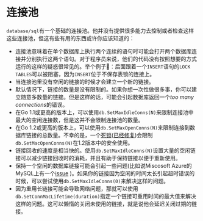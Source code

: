 # 连接池

`database/sql`有一个基础的连接池。他并没有提供很多能力去控制或者检查这样这些连接池，但这有些有用的东西或许你应该知道的：

* 连接池意味着在单个数据库上执行两个连续的语句时可能会打开两个数据库连接并分别执行这两个语句。对于程序员来说，他们的代码没有按照想要的方式运行的这样的疑惑很常见的。举个例子🌰：后面跟着一个`INSERT`语句的`LOCK TABLES`可以被阻塞，因为`INSERT`位于不保存表锁的连接上。
* 当连接池里没有空闲的链接的时候才会建立一个新的链接。
* 默认情况下，链接的数量是没有限制的。如果你想一次性做很多事，你可以建立随意多数量的链接。但是这样的话，可能会引起数据库返回一个*too many connections*的错误。
* 在Go 1.1或更高的版本上，可以使用`db.SetMaxIdleConns(N)`来限制连接池中最大的空闲连接数，但是这并不会限制连接池的数量。
* 在Go 1.2或更高的版本上，可以使用`db.SetMaxOpenConns(N)`来限制连接到数据库链接的总数量。不幸的是，一个[死锁](https://groups.google.com/forum/#!msg/golang-dev/jOTqHxI09ns/x79ajll-ab4J)([已经修复](https://code.google.com/p/go/source/detail?r=8a7ac002f840))会限制`db.SetMacOpenConns(N)`在1.2版本中的安全使用。
* 链接回收的速度是相当快的。使用`db.SetMaxIdleConns(N)`设置大量的空闲链接可以减少链接回收时的消耗，并且有助于保持链接以便于重新使用。
* 保持一个空闲的数据库链接可能会引起一些问题(比如说Miscosoft Azure的MySQL上有一个[issue](https://github.com/go-sql-driver/mysql/issues/257) )。如果你的链接因为空闲的时间太长引起超时错误的时候，可以尝试使用`db.SetMaxIdleConns(0)`来解决这样的问题。
* 因为重用长链接可能会导致网络问题，那就可以使用`db.SetConnMacLifetime(duration)`指定一个链接可重用时间的最大值来解决这样的问题。这可以懒惰的关闭未使用的链接，就是说他会延迟关闭过期的链接。